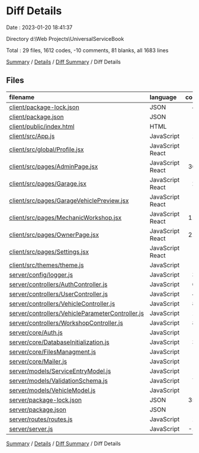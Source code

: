 # Diff Details

Date : 2023-01-20 18:41:37

Directory d:\\Web Projects\\UniversalServiceBook

Total : 29 files,  1612 codes, -10 comments, 81 blanks, all 1683 lines

[Summary](results.md) / [Details](details.md) / [Diff Summary](diff.md) / Diff Details

## Files
| filename | language | code | comment | blank | total |
| :--- | :--- | ---: | ---: | ---: | ---: |
| [client/package-lock.json](/client/package-lock.json) | JSON | 48 | 0 | 0 | 48 |
| [client/package.json](/client/package.json) | JSON | 1 | 0 | 0 | 1 |
| [client/public/index.html](/client/public/index.html) | HTML | 5 | 0 | 0 | 5 |
| [client/src/App.js](/client/src/App.js) | JavaScript | 10 | 0 | -1 | 9 |
| [client/src/global/Profile.jsx](/client/src/global/Profile.jsx) | JavaScript React | 2 | 0 | 0 | 2 |
| [client/src/pages/AdminPage.jsx](/client/src/pages/AdminPage.jsx) | JavaScript React | 365 | 4 | 35 | 404 |
| [client/src/pages/Garage.jsx](/client/src/pages/Garage.jsx) | JavaScript React | 29 | 1 | 2 | 32 |
| [client/src/pages/GarageVehiclePreview.jsx](/client/src/pages/GarageVehiclePreview.jsx) | JavaScript React | 1 | 2 | 6 | 9 |
| [client/src/pages/MechanicWorkshop.jsx](/client/src/pages/MechanicWorkshop.jsx) | JavaScript React | 119 | 3 | 24 | 146 |
| [client/src/pages/OwnerPage.jsx](/client/src/pages/OwnerPage.jsx) | JavaScript React | 219 | 4 | 23 | 246 |
| [client/src/pages/Settings.jsx](/client/src/pages/Settings.jsx) | JavaScript React | -4 | -8 | 0 | -12 |
| [client/src/themes/theme.js](/client/src/themes/theme.js) | JavaScript | 2 | -1 | 0 | 1 |
| [server/config/logger.js](/server/config/logger.js) | JavaScript | 33 | 0 | 3 | 36 |
| [server/controllers/AuthController.js](/server/controllers/AuthController.js) | JavaScript | 62 | 0 | -3 | 59 |
| [server/controllers/UserController.js](/server/controllers/UserController.js) | JavaScript | 49 | 0 | 2 | 51 |
| [server/controllers/VehicleController.js](/server/controllers/VehicleController.js) | JavaScript | 82 | 0 | 3 | 85 |
| [server/controllers/VehicleParameterController.js](/server/controllers/VehicleParameterController.js) | JavaScript | 18 | 0 | -9 | 9 |
| [server/controllers/WorkshopController.js](/server/controllers/WorkshopController.js) | JavaScript | 84 | -4 | -13 | 67 |
| [server/core/Auth.js](/server/core/Auth.js) | JavaScript | 7 | 0 | 0 | 7 |
| [server/core/DatabaseInitialization.js](/server/core/DatabaseInitialization.js) | JavaScript | 39 | 0 | 3 | 42 |
| [server/core/FilesManagment.js](/server/core/FilesManagment.js) | JavaScript | 7 | 0 | 1 | 8 |
| [server/core/Mailer.js](/server/core/Mailer.js) | JavaScript | 1 | 0 | 0 | 1 |
| [server/models/ServiceEntryModel.js](/server/models/ServiceEntryModel.js) | JavaScript | 2 | 0 | -1 | 1 |
| [server/models/ValidationSchema.js](/server/models/ValidationSchema.js) | JavaScript | 77 | 0 | 7 | 84 |
| [server/models/VehicleModel.js](/server/models/VehicleModel.js) | JavaScript | 1 | 0 | 0 | 1 |
| [server/package-lock.json](/server/package-lock.json) | JSON | 354 | 0 | 0 | 354 |
| [server/package.json](/server/package.json) | JSON | 5 | 0 | 0 | 5 |
| [server/routes/routes.js](/server/routes/routes.js) | JavaScript | 13 | 0 | 0 | 13 |
| [server/server.js](/server/server.js) | JavaScript | -19 | -11 | -1 | -31 |

[Summary](results.md) / [Details](details.md) / [Diff Summary](diff.md) / Diff Details